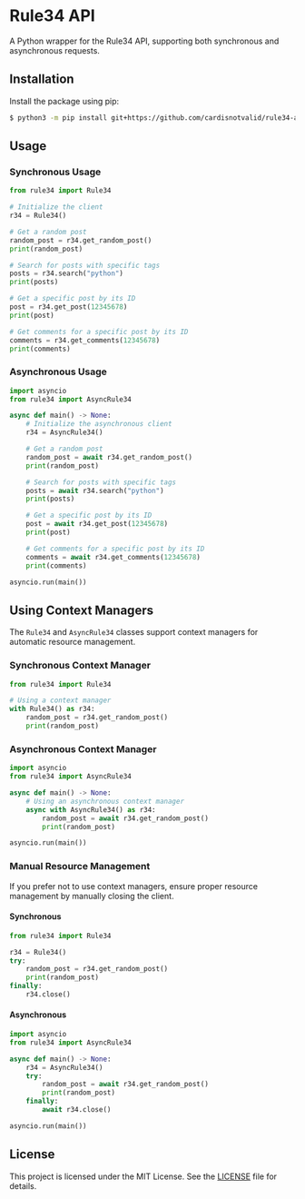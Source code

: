 # Rule34 API

A Python wrapper for the Rule34 API, supporting both synchronous and asynchronous requests.

## Installation

Install the package using pip:

```bash
$ python3 -m pip install git+https://github.com/cardisnotvalid/rule34-api.git
```

## Usage

### Synchronous Usage

```python
from rule34 import Rule34

# Initialize the client
r34 = Rule34()

# Get a random post
random_post = r34.get_random_post()
print(random_post)

# Search for posts with specific tags
posts = r34.search("python")
print(posts)

# Get a specific post by its ID
post = r34.get_post(12345678)
print(post)

# Get comments for a specific post by its ID
comments = r34.get_comments(12345678)
print(comments)
```

### Asynchronous Usage

```python
import asyncio
from rule34 import AsyncRule34

async def main() -> None:
    # Initialize the asynchronous client
    r34 = AsyncRule34()

    # Get a random post
    random_post = await r34.get_random_post()
    print(random_post)

    # Search for posts with specific tags
    posts = await r34.search("python")
    print(posts)

    # Get a specific post by its ID
    post = await r34.get_post(12345678)
    print(post)

    # Get comments for a specific post by its ID
    comments = await r34.get_comments(12345678)
    print(comments)

asyncio.run(main())
```

## Using Context Managers

The `Rule34` and `AsyncRule34` classes support context managers for automatic resource management.

### Synchronous Context Manager

```python
from rule34 import Rule34

# Using a context manager
with Rule34() as r34:
    random_post = r34.get_random_post()
    print(random_post)
```

### Asynchronous Context Manager

```python
import asyncio
from rule34 import AsyncRule34

async def main() -> None:
    # Using an asynchronous context manager
    async with AsyncRule34() as r34:
        random_post = await r34.get_random_post()
        print(random_post)

asyncio.run(main())
```

### Manual Resource Management

If you prefer not to use context managers, ensure proper resource management by manually closing the client.

#### Synchronous

```python
from rule34 import Rule34

r34 = Rule34()
try:
    random_post = r34.get_random_post()
    print(random_post)
finally:
    r34.close()
```

#### Asynchronous

```python
import asyncio
from rule34 import AsyncRule34

async def main() -> None:
    r34 = AsyncRule34()
    try:
        random_post = await r34.get_random_post()
        print(random_post)
    finally:
        await r34.close()

asyncio.run(main())
```

## License

This project is licensed under the MIT License. See the [LICENSE](LICENSE) file for details.
